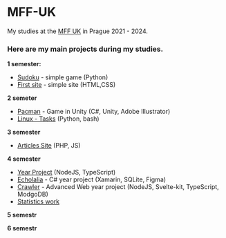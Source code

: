 # MFF-UK

My studies at the [MFF UK](https://www.mff.cuni.cz) in Prague 2021 - 2024.

### Here are my main projects during my studies.

**1 semester:**
- [Sudoku](https://github.com/MarkSeliverstov/MFF-UK/tree/main/Sudoku) - simple game (Python)
- [First site](https://github.com/MarkSeliverstov/MFF-UK/tree/main/First-Site) - simple site (HTML,CSS)

**2 semeter**

- [Pacman](https://github.com/MarkSeliverstov/MFF-UK/tree/main/Pacman) - Game in Unity (C#, Unity, Adobe Illustrator)
- [Linux - Tasks](https://github.com/MarkSeliverstov/MFF-UK/tree/main/Articles-Site) (Python, bash)

**3 semester**

- [Articles Site](https://github.com/MarkSeliverstov/MFF-UK/tree/main/Articles-Site) (PHP, JS)

**4 semester**

- [Year Project]() (NodeJS, TypeScript)
- [Echolalia](https://github.com/MarkSeliverstov/Echolalia) - C# year project (Xamarin, SQLite, Figma)
- [Crawler](https://github.com/MarkSeliverstov/MFF-WebTeamProject) - Advanced Web year project (NodeJS, Svelte-kit, TypeScript, ModgoDB)
- [Statistics work]()

**5 semestr**

**6 semestr**
